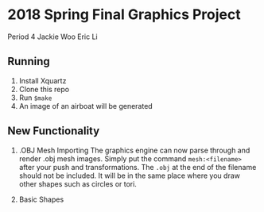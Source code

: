 # 2018 Spring Final Graphics Project  

Period 4
Jackie Woo
Eric Li

## Running 
1. Install Xquartz
2. Clone this repo
3. Run `$make`
4. An image of an airboat will be generated

##  New Functionality  

1. .OBJ Mesh Importing
The graphics engine can now parse through and render .obj mesh images. 
Simply put the command `mesh:<filename>` after your push and transformations.
The `.obj` at the end of the filename should not be included.
It will be in the same place where you draw other shapes such as circles or tori.

2. Basic Shapes

